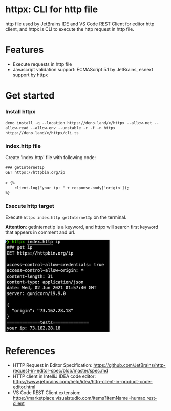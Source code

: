 httpx: CLI for http file
==============================

http file used by JetBrains IDE and VS Code REST Client for editor http client, and httpx is CLI to execute the http request in http file.

# Features

* Execute requests in http file
* Javascript validation support: ECMAScript 5.1 by JetBrains,  esnext support by httpx

# Get started

### Install httpx

```
deno install -q --location https://deno.land/x/httpx --allow-net --allow-read --allow-env --unstable -r -f -n httpx https://deno.land/x/httpx/cli.ts
```

### index.http file

Create 'index.http' file with following code:

```
### getInternetIp
GET https://httpbin.org/ip

> {%
    client.log("your ip: " + response.body['origin']);
%}
```

### Execute http target

Execute `httpx index.http getInternetIp` on the terminal.

**Attention**: getInternetIp is a keyword, and httpx will search first keyword that appears in comment and url.

![httpx cli](./docs/httpx-cli.png)

# References

* HTTP Request in Editor Specification: https://github.com/JetBrains/http-request-in-editor-spec/blob/master/spec.md
* HTTP client in IntelliJ IDEA code editor: https://www.jetbrains.com/help/idea/http-client-in-product-code-editor.html
* VS Code REST Client extension: https://marketplace.visualstudio.com/items?itemName=humao.rest-client
